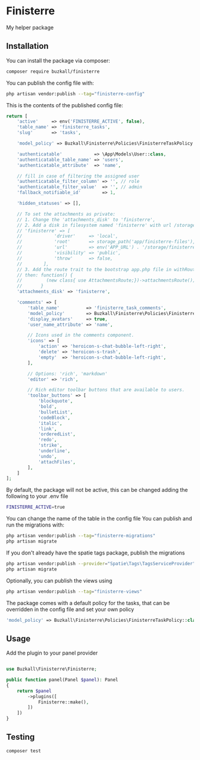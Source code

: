 # Finisterre

My helper package

## Installation

You can install the package via composer:

```bash
composer require buzkall/finisterre
```

You can publish the config file with:

```bash
php artisan vendor:publish --tag="finisterre-config"
```

This is the contents of the published config file:

```php
return [
    'active'     => env('FINISTERRE_ACTIVE', false),
    'table_name' => 'finisterre_tasks',
    'slug'       => 'tasks',

    'model_policy' => Buzkall\Finisterre\Policies\FinisterreTaskPolicy::class,

    'authenticatable'            => \App\Models\User::class,
    'authenticatable_table_name' => 'users',
    'authenticatable_attribute'  => 'name',

    // fill in case of filtering the assigned user
    'authenticatable_filter_column' => '', // role
    'authenticatable_filter_value'  => '', // admin
    'fallback_notifiable_id'        => 1,

    'hidden_statuses' => [],

    // To set the attachments as private:
    // 1. Change the 'attachments_disk' to 'finisterre',
    // 2. Add a disk in filesystem named 'finisterre' with url /storage/finisterre and visibility public
    // 'finisterre' => [
    //            'driver'     => 'local',
    //            'root'       => storage_path('app/finisterre-files'),
    //            'url'        => env('APP_URL') . '/storage/finisterre-files',
    //            'visibility' => 'public',
    //            'throw'      => false,
    //        ],
    // 3. Add the route trait to the bootstrap app.php file in withRouting
    // then: function() {
    //         (new class{ use AttachmentsRoute;})->attachmentsRoute();
    //       }
    'attachments_disk' => 'finisterre',

    'comments' => [
        'table_name'          => 'finisterre_task_comments',
        'model_policy'        => Buzkall\Finisterre\Policies\FinisterreTaskCommentPolicy::class,
        'display_avatars'     => true,
        'user_name_attribute' => 'name',

        // Icons used in the comments component.
        'icons' => [
            'action' => 'heroicon-s-chat-bubble-left-right',
            'delete' => 'heroicon-s-trash',
            'empty'  => 'heroicon-s-chat-bubble-left-right',
        ],

        // Options: 'rich', 'markdown'
        'editor' => 'rich',

        // Rich editor toolbar buttons that are available to users.
        'toolbar_buttons' => [
            'blockquote',
            'bold',
            'bulletList',
            'codeBlock',
            'italic',
            'link',
            'orderedList',
            'redo',
            'strike',
            'underline',
            'undo',
            'attachFiles',
        ],
    ]
];
```

By default, the package will not be active, this can be changed adding the following to your .env file

```bash
FINISTERRE_ACTIVE=true
```

You can change the name of the table in the config file
You can publish and run the migrations with:

```bash
php artisan vendor:publish --tag="finisterre-migrations"
php artisan migrate
```

If you don't already have the spatie tags package, publish the migrations

```bash
php artisan vendor:publish --provider="Spatie\Tags\TagsServiceProvider" --tag="tags-migrations"
php artisan migrate
```

Optionally, you can publish the views using

```bash
php artisan vendor:publish --tag="finisterre-views"
```

The package comes with a default policy for the tasks, that can be overridden in the config file and set your own policy

```php
'model_policy' => Buzkall\Finisterre\Policies\FinisterreTaskPolicy::class,
``` 

## Usage

Add the plugin to your panel provider

```php

use Buzkall\Finisterre\Finisterre;

public function panel(Panel $panel): Panel
{
    return $panel
        ->plugins([
            Finisterre::make(),
        ])
    ])
}

```

## Testing

```bash
composer test
```
